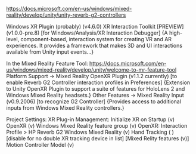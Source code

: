 https://docs.microsoft.com/en-us/windows/mixed-reality/develop/unity/unity-reverb-g2-controllers

Windows XR Plugin (probably)
	(v4.6.0)
XR Interaction Toolkit [PREVIEW]
	(v1.0.0-pre.8)
	[for Windows/Analysis/XR Interaction Debugger]
	{A high-level, component-based, interaction system for creating VR and AR experiences.
	It provides a framework that makes 3D and UI interactions available from Unity input events...}

In the Mixed Reality Feature Tool:
https://docs.microsoft.com/en-us/windows/mixed-reality/develop/unity/welcome-to-mr-feature-tool
	Platform Support -> Mixed Reality OpenXR Plugin 
		(v1.1.2 currently)
		[to enable Reverb G2 Controller interaction profiles in Preferences]
		{Extension to Unity OpenXR Plugin to support a suite of features for HoloLens 2 and Windows Mixed Reality headsets.}
	Other Features -> Mixed Reality Input 
		(v0.9.2006)
		[to recognize G2 Controller]
		{Provides access to additional inputs from Windows Mixed Reality controllers.}

Project Settings:
	XR Plug-in Management:
		Initialize XR on Startup (v)
		OpenXR (v)
		Windows Mixed Reality feature group (v)
		OpenXR:
			Interaction Profile > HP Reverb G2
			Windows Mixed Reality (v)
				Hand Tracking ( ) [disable for no double XR tracking device in list]
				[Mixed Relity features (v)]
				Motion Controller Model (v)